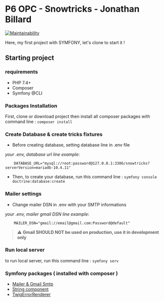 # P6 OPC - Snowtricks - Jonathan Billard

[![Maintainability](https://api.codeclimate.com/v1/badges/32a44790ed6666a0f23f/maintainability)](https://codeclimate.com/github/Kaloss38/P6_snowtricks/maintainability)

Here, my first project with SYMFONY, let's clone to start it !

## Starting project

### requirements

- PHP 7.4+
- Composer
- Symfony @CLI

### Packages Installation

First, clone or download project then install all composer packages with command line : ``composer install``

### Create Database & create tricks fixtures

- Before creating database, setting database line in .env file

_your .env, database url line example_:
```
    DATABASE_URL="mysql://root:password@127.0.0.1:3306/snowtricks?serverVersion=mariadb-10.4.11" 
```
- Then, to create your database, run this command line : ``symfony console doctrine:database:create``

### Mailer settings

- Change mailer DSN in .env with your SMTP informations

_your .env, mailer gmail DSN line example_:
```
    MAILER_DSN="gmail://email@gmail.com:Password@default" 
```

> :warning: **Gmail SHOULD NOT be used on production, use it in development only**

### Run local server

to run local server, run this command line : ``symfony serv``

### Symfony packages ( installed with composer )

- [Mailer & Gmail Smtp](https://symfony.com/doc/current/mailer.html)
- [String component](https://symfony.com/doc/current/components/string.html)
- [TwigErrorRenderer](https://symfony.com/doc/current/controller/error_pages.html)



